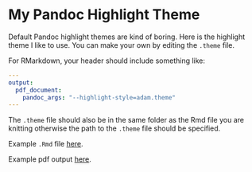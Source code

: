 # My Pandoc Highlight Theme

Default Pandoc highlight themes are kind of boring. Here is the highlight theme I like to use. You can make your own by editing the `.theme` file.

For RMarkdown,  your header should include something like:

```YAML
---
output:
  pdf_document:
    pandoc_args: "--highlight-style=adam.theme"
---
```

The `.theme` file should also be in the same folder as the Rmd file you are knitting otherwise the path to the `.theme` file should be specified.

Example `.Rmd` file [here](https://github.com/adamshen1/adam-highlight-theme/blob/master/example.Rmd).

Example pdf output [here](https://github.com/adamshen1/adam-highlight-theme/blob/master/example.pdf).
